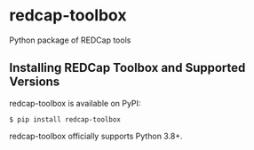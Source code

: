 # redcap-toolbox
Python package of REDCap tools

## Installing REDCap Toolbox and Supported Versions

redcap-toolbox is available on PyPI:

```console
$ pip install redcap-toolbox
```

redcap-toolbox officially supports Python 3.8+.